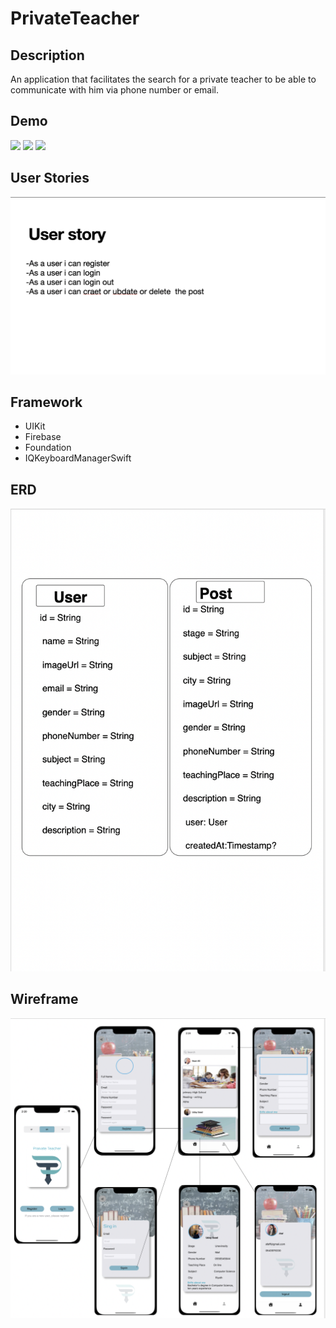# PrivateTeacher
## Description
An application that facilitates the search for a private teacher to be able to communicate with him via phone number or email.

## Demo
![](lightEN.gif)
![](darkAR.gif)
![](darkFR.gif)

## 	User Stories 
![](UserStory.png)

## Framework
- UIKit
- Firebase
- Foundation
- IQKeyboardManagerSwift

## ERD
![](ERD.png)

## Wireframe
![](Wierframe.png)

